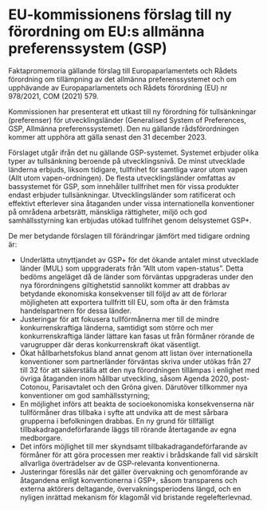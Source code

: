 # EU-kommissionens förslag till ny förordning om EU:s allmänna preferenssystem (GSP)

Faktapromemoria gällande förslag till Europaparlamentets och Rådets förordning om tillämpning av det allmänna preferenssystemet och om upphävande av Europaparlamentets och Rådets förordning (EU) nr 978/2021, COM (2021\) 579\.

Kommissionen har presenterat ett utkast till ny förordning för tullsänkningar (preferenser) för utvecklingsländer (Generalised System of Preferences, GSP, Allmänna preferenssystemet). Den nu gällande rådsförordningen kommer att upphöra att gälla senast den 31 december 2023\.

Förslaget utgår ifrån det nu gällande GSP\-systemet. Systemet erbjuder olika typer av tullsänkning beroende på utvecklingsnivå. De minst utvecklade länderna erbjuds, liksom tidigare, tullfrihet för samtliga varor utom vapen (Allt utom vapen\-ordningen). De flesta utvecklingsländer omfattas av bassystemet för GSP, som innehåller tullfrihet men för vissa produkter endast erbjuder tullsänkningar. Utvecklingsländer som ratificerat och effektivt efterlever sina åtaganden under vissa internationella konventioner på områdena arbetsrätt, mänskliga rättigheter, miljö och god samhällsstyrning kan erbjudas utökad tullfrihet genom delsystemet GSP\+.

De mer betydande förslagen till förändringar jämfört med tidigare ordning är:

* Underlätta utnyttjandet av GSP\+ för det ökande antalet minst utvecklade länder (MUL) som uppgraderats från ”Allt utom vapen\-status”. Detta bedöms angeläget då de länder som förväntas uppgraderas under den nya förordningens giltighetstid sannolikt kommer att drabbas av betydande ekonomiska konsekvenser till följd av att de förlorar möjligheten att exportera tullfritt till EU, som ofta är den främsta handelspartnern för dessa länder.
* Justeringar för att fokusera tullförmånerna mer till de mindre konkurrenskraftiga länderna, samtidigt som större och mer konkurrenskraftiga länder lättare kan fasas ut från förmåner rörande de varugrupper där deras konkurrenskraft ökat väsentligt.
* Ökat hållbarhetsfokus bland annat genom att listan över internationella konventioner som partnerländer förväntas skriva under utökas från 27 till 32 för att säkerställa att den nya förordningen tillämpas i enlighet med övriga åtaganden inom hållbar utveckling, såsom Agenda 2020, post\-Cotonou, Parisavtalet och den Gröna given. Därutöver tillkommer nya konventioner om god samhällsstyrning;
* En möjlighet införs att beakta de socioekonomiska konsekvenserna när tullförmåner dras tillbaka i syfte att undvika att de mest sårbara grupperna i befolkningen drabbas. En ny grund för tillfälligt tillbakadragandeförfarande läggs till rörande återtagande av egna medborgare.
* Det införs möjlighet till mer skyndsamt tillbakadragandeförfarande av förmåner för att göra processen mer reaktiv i brådskande fall vid särskilt allvarliga överträdelser av de GSP\-relevanta konventionerna.
* Justeringar föreslås när det gäller övervakning och genomförande av åtagandena enligt konventionerna i GSP\+, såsom transparens och externa aktörers deltagande, övervakningsperiodens längd, och en nyligen inrättad mekanism för klagomål vid bristande regelefterlevnad.
